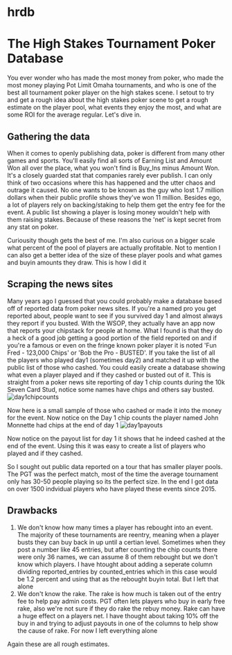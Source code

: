 # hrdb
# The High Stakes Tournament Poker Database
You ever wonder who has made the most money from poker, who made the most money playing Pot Limit Omaha tournaments, and who is one of the best all tournament poker player on the high stakes scene.  I setout to try and get a rough idea about the high stakes poker scene to get a rough estimate on the player pool, what events they enjoy the most, and what are some ROI for the average regular.  Let's dive in.

## Gathering the data
When it comes to openly publishing data, poker is different from many other games and sports.  You'll easily find all sorts of Earning List and Amount Won all over the place, what you won't find is Buy_Ins minus Amount Won.  It's a closely guarded stat that companies rarely ever publish.  I can only think of two occasions where this has happened and the utter chaos and outrage it caused.  No one wants to be known as the guy who lost 1.7 million dollars when their public profile shows they've won 11 million.  Besides ego, a lot of players rely on backing/staking to help them get the entry fee for the event.  A public list showing a player is losing money wouldn't help with them raising stakes.  Because of these reasons the 'net' is kept secret from any stat on poker.  

Curiousity though gets the best of me.  I'm also curious on a bigger scale what percent of the pool of players are actually profitable.  Not to mention I can also get a better idea of the size of these player pools and what games and buyin amounts they draw.  This is how I did it

## Scraping the news sites
Many years ago I guessed that you could probably make a database based off of reported data from poker news sites.  If you're a named pro you get reported about, people want to see if you survived day 1 and almost always they report if you busted. With the WSOP, they actually have an app now that reports your chipstack for people at home.  What I found is that they do a heck of a good job getting a good portion of the field reported on and if you're a famous or even on the fringe known poker player it is noted 'Fun Fred - 123,000 Chips' or 'Bob the Pro - BUSTED'.  If you take the list of all the players who played day1 (sometimes day2) and matched it up with the public list of those who cashed.  You could easily create a database showing what even a player played and if they cashed or busted out of it. This is straight from a poker news site reporting of day 1 chip counts during the 10k Seven Card Stud, notice some names have chips and others say busted.  
![day1chipcounts](https://github.com/rcs1978/hrdb/assets/152421676/d2331ab3-590d-4d58-ad71-764d74dc5b08)

Now here is a small sample of those who cashed or made it into the money for the event.
Now notice on the Day 1 chip counts the player named John Monnette had chips at the end of day 1
![day1payouts](https://github.com/rcs1978/hrdb/assets/152421676/7aea0821-ea38-4466-be23-fbc6676c9572)

Now notice on the payout list for day 1 it shows that he indeed cashed at the end of the event.  Using this it was easy to create a list of players who played and if they cashed.

So I sought out public data reported on a tour that has smaller player pools.  The PGT was the perfect match, most of the time the average tournament only has 30-50 people playing so its the perfect size.  In the end I got data on over 1500 indvidual players who have played these events since 2015.

## Drawbacks
1. We don't know how many times a player has rebought into an event.  The majority of these tournaments are reentry, meaning when a player busts they can buy back in up until a certian level.  Sometimes when they post a number like 45 entries, but after counting the chip counts there were only 36 names, we can assume 8 of them rebought but we don't know which players.  I have htought about adding a seperate column dividing reported_entries by counted_entries which in this case would be 1.2 percent and using that as the rebought buyin total.  But I left that alone
2. We don't know the rake.  The rake is how much is taken out of the entry fee to help pay admin costs.  PGT often lets players who buy in early free rake, also we're not sure if they do rake the rebuy money.  Rake can have a huge effect on a players net.  I have thought about taking 10% off the buy in and trying to adjust payouts in one of the columns to help show the cause of rake.  For now I left everything alone

Again these are all rough estimates.




